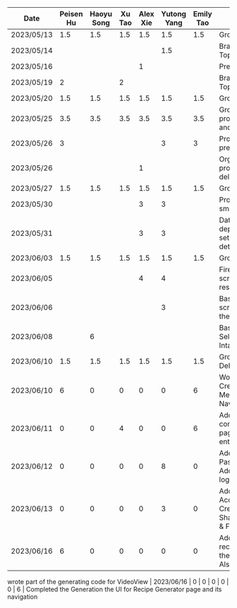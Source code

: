  | Date       | Peisen Hu | Haoyu Song | Xu Tao | Alex Xie | Yutong Yang | Emily Tao | Task                                                                                       |
|------------|-----------|------------|--------|----------|-------------|-----------|--------------------------------------------------------------------------------------------|
| 2023/05/13 | 1.5       | 1.5        | 1.5    | 1.5      | 1.5         | 1.5       | Group Meeting                                                                              |
| 2023/05/14 |           |            |        |          | 1.5         |           | Brainstorm Project Topics                                                                  |
| 2023/05/16 |           |            |        | 1        |             |           | Prepared project ideas                                                                     |
| 2023/05/19 | 2         |            | 2      |          |             |           | Brainstorming Project Topic                                                                |
| 2023/05/20 | 1.5       | 1.5        | 1.5    | 1.5      | 1.5         | 1.5       | Group Meeting                                                                              |
| 2023/05/25 | 3.5       | 3.5        | 3.5    | 3.5      | 3.5         | 3.5       | Group Meeting for proposal presentation and mockups                                        |
| 2023/05/26 | 3         |            |        |          | 3           | 3         | Proposal presentation preparation & script                                                 |
| 2023/05/26 |           |            |        | 1        |             |           | Organized functional properties in deliverable                                             |
| 2023/05/27 | 1.5       | 1.5        | 1.5    | 1.5      | 1.5         | 1.5       | Group Meeting                                                                              |
| 2023/05/30 |           |            |        | 3        | 3           |           | Project starter code & small UI updates                                                    |
| 2023/05/31 |           |            |        | 3        | 3           |           | Data layer setup, dependency injection setup, and determine detailed app design            |
| 2023/06/03 | 1.5       | 1.5        | 1.5    | 1.5      | 1.5         | 1.5       | Group Meeting                                                                              |
| 2023/06/05 |           |            |        | 4        | 4           |           | Firebase setup, login screen & fitness API research                                        |
| 2023/06/06 |           |            |        |          | 3           |           | Basic Body Diameter screen, Update app theme 
| 2023/06/08 |           | 6          |        |          |            |           | Basic Daily Journal Selection and Calorie Intake screen
| 2023/06/10 | 1.5       | 1.5        | 1.5    | 1.5      | 1.5         | 1.5       | Group Meeting & Deliverable 2                                                              |
| 2023/06/10 | 6         | 0          | 0      | 0        | 0           | 6         | Working on the Creation of the 2nd Menu (Homepage Navbar)                                  |
| 2023/06/11 | 0         | 0          | 4      | 0        | 0           | 6         | Add back button to come back to previous page, fixed bugs for re entering.                 |
| 2023/06/12 | 0         | 0          | 0      | 0        | 8           | 0         | Add AccountAcitivity & PasswordResetActivity. Add back buttons and logout button to header |
| 2023/06/13 | 0         | 0          | 0      | 0        | 3           | 0         | Add content to AccountAcitivity. Create SharedWithMeActivity & FitnessGoalActivity         |
| 2023/06/16 | 6         | 0          | 0      | 0        | 0           | 0         | Add the video recommendation list in the home fragment. Also
wrote part of the generating code for VideoView
| 2023/06/16 | 0         | 0          | 0      | 0        | 0           | 6         | Completed the Generation the UI for Recipe Generator page and its navigation 
